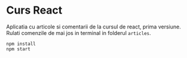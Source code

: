 # Curs React
Aplicatia cu articole si comentarii de la cursul de react, prima versiune. Rulati comenzile de mai jos in terminal in folderul `articles`.
```
npm install
npm start
```
